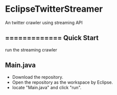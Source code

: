 # EclipseTwitterStreamer

An twitter crawler using streaming API

=============
Quick Start
-------------
run the streaming crawler

## Main.java
* Download the repository. 
* Open the repository as the workspace by Eclipse. 
* locate "Main.java" and click "run".
